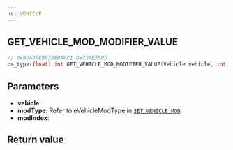```yaml
---
ns: VEHICLE
---
```

## GET_VEHICLE_MOD_MODIFIER_VALUE

```c
// 0x90A38E9838E0A8C1 0x73AE5505
cs_type(float) int GET_VEHICLE_MOD_MODIFIER_VALUE(Vehicle vehicle, int modType, int modIndex);
```


## Parameters
* **vehicle**: 
* **modType**: Refer to eVehicleModType in [`SET_VEHICLE_MOD`](#_0x6AF0636DDEDCB6DD).
* **modIndex**: 

## Return value
